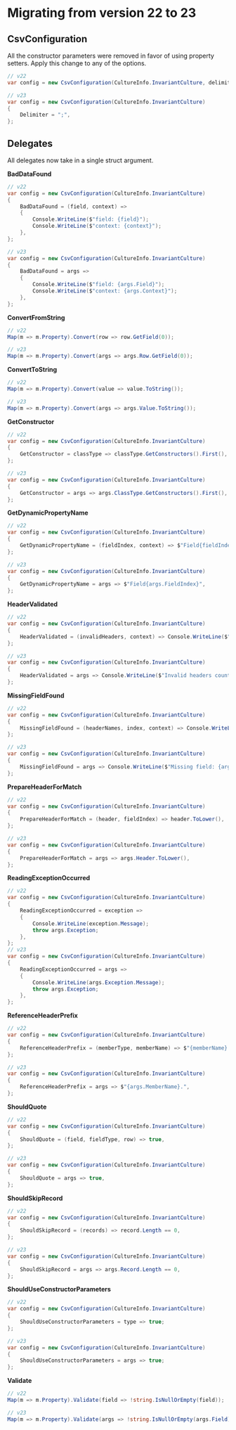 ﻿# Migrating from version 22 to 23

## CsvConfiguration

All the constructor parameters were removed in favor of using
property setters. Apply this change to any of the options.

```cs
// v22
var config = new CsvConfiguration(CultureInfo.InvariantCulture, delimiter = ";");

// v23
var config = new CsvConfiguration(CultureInfo.InvariantCulture)
{
	Delimiter = ";",
};
```

## Delegates

All delegates now take in a single struct argument.

**BadDataFound**
```cs
// v22
var config = new CsvConfiguration(CultureInfo.InvariantCulture)
{
	BadDataFound = (field, context) => 
	{
		Console.WriteLine($"field: {field}");
		Console.WriteLine($"context: {context}");
	},
};

// v23
var config = new CsvConfiguration(CultureInfo.InvariantCulture)
{
	BadDataFound = args =>
	{
		Console.WriteLine($"field: {args.Field}");
		Console.WriteLine($"context: {args.Context}");
	},
};
```

**ConvertFromString**
```cs
// v22
Map(m => m.Property).Convert(row => row.GetField(0));

// v23
Map(m => m.Property).Convert(args => args.Row.GetField(0));
```

**ConvertToString**
```cs
// v22
Map(m => m.Property).Convert(value => value.ToString());

// v23
Map(m => m.Property).Convert(args => args.Value.ToString());
```

**GetConstructor**
```cs
// v22
var config = new CsvConfiguration(CultureInfo.InvariantCulture)
{
	GetConstructor = classType => classType.GetConstructors().First(),
};

// v23
var config = new CsvConfiguration(CultureInfo.InvariantCulture)
{
	GetConstructor = args => args.ClassType.GetConstructors().First(),
};
```

**GetDynamicPropertyName**
```cs
// v22
var config = new CsvConfiguration(CultureInfo.InvariantCulture)
{
	GetDynamicPropertyName = (fieldIndex, context) => $"Field{fieldIndex}";
};

// v23
var config = new CsvConfiguration(CultureInfo.InvariantCulture)
{
	GetDynamicPropertyName = args => $"Field{args.FieldIndex}",
};
```

**HeaderValidated**
```cs
// v22
var config = new CsvConfiguration(CultureInfo.InvariantCulture)
{
	HeaderValidated = (invalidHeaders, context) => Console.WriteLine($"Invalid headers count: {invalidHeaders.Count}"),
};

// v23
var config = new CsvConfiguration(CultureInfo.InvariantCulture)
{
	HeaderValidated = args => Console.WriteLine($"Invalid headers count: {args.InvalidHeaders.Count}"),
};
```

**MissingFieldFound**
```cs
// v22
var config = new CsvConfiguration(CultureInfo.InvariantCulture)
{
	MissingFieldFound = (headerNames, index, context) => Console.WriteLine($"Missing field: {headerNames[0]}"),
};

// v23
var config = new CsvConfiguration(CultureInfo.InvariantCulture)
{
	MissingFieldFound = args => Console.WriteLine($"Missing field: {args.HeaderNames[0]}"),
};
```

**PrepareHeaderForMatch**
```cs
// v22
var config = new CsvConfiguration(CultureInfo.InvariantCulture)
{
	PrepareHeaderForMatch = (header, fieldIndex) => header.ToLower(),
};

// v23
var config = new CsvConfiguration(CultureInfo.InvariantCulture)
{
	PrepareHeaderForMatch = args => args.Header.ToLower(),
};
```

**ReadingExceptionOccurred**
```cs
// v22
var config = new CsvConfiguration(CultureInfo.InvariantCulture)
{
    ReadingExceptionOccurred = exception =>
    {
        Console.WriteLine(exception.Message);
        throw args.Exception;
    },
};
// v23
var config = new CsvConfiguration(CultureInfo.InvariantCulture)
{
    ReadingExceptionOccurred = args =>
    {
        Console.WriteLine(args.Exception.Message);
        throw args.Exception;
    },
};
```

**ReferenceHeaderPrefix**
```cs
// v22
var config = new CsvConfiguration(CultureInfo.InvariantCulture)
{
    ReferenceHeaderPrefix = (memberType, memberName) => $"{memberName}.",
};

// v23
var config = new CsvConfiguration(CultureInfo.InvariantCulture)
{
    ReferenceHeaderPrefix = args => $"{args.MemberName}.",
};
```

**ShouldQuote**
```cs
// v22
var config = new CsvConfiguration(CultureInfo.InvariantCulture)
{
    ShouldQuote = (field, fieldType, row) => true,
};

// v23
var config = new CsvConfiguration(CultureInfo.InvariantCulture)
{
    ShouldQuote = args => true,
};
```

**ShouldSkipRecord**
```cs
// v22
var config = new CsvConfiguration(CultureInfo.InvariantCulture)
{
    ShouldSkipRecord = (records) => record.Length == 0,
};

// v23
var config = new CsvConfiguration(CultureInfo.InvariantCulture)
{
    ShouldSkipRecord = args => args.Record.Length == 0,
};
```

**ShouldUseConstructorParameters**
```cs
// v22
var config = new CsvConfiguration(CultureInfo.InvariantCulture)
{
	ShouldUseConstructorParameters = type => true;
};

// v23
var config = new CsvConfiguration(CultureInfo.InvariantCulture)
{
	ShouldUseConstructorParameters = args => true;
};
```

**Validate**
```cs
// v22
Map(m => m.Property).Validate(field => !string.IsNullOrEmpty(field));

// v23
Map(m => m.Property).Validate(args => !string.IsNullOrEmpty(args.Field));
```
